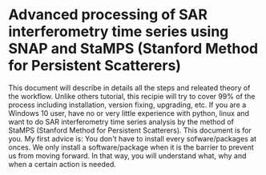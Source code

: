 # Advanced processing of SAR interferometry time series using SNAP and StaMPS (Stanford Method for Persistent Scatterers)
This document will describe in details all the steps and releated theory of the workflow.
Unlike others tutorial, this recipie will try to cover 99% of the process including installation, version fixing, upgrading, etc. If you are a Windows 10 user, have no or very little experience with python, linux and want to do SAR interferometry time series analysis by the method of StaMPS (Stanford Method for Persistent Scatterers). This document is for you.
My first advice is: You don't have to install every sofware/packages at onces. We only install a software/package when it is the barrier to prevent us from moving forward. In that way, you will understand what, why and when a certain action is needed. 
